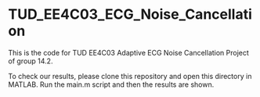 # TUD_EE4C03_ECG_Noise_Cancellation
This is the code for TUD EE4C03 Adaptive ECG Noise Cancellation Project of group 14.2.

To check our results, please clone this repository and open this directory in MATLAB. Run the main.m script and then the results are shown.
